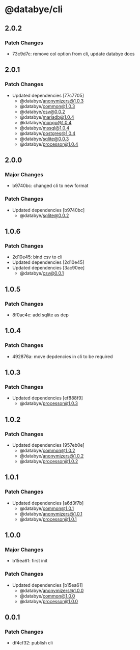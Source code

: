 # @databye/cli

## 2.0.2

### Patch Changes

- 73c9d7c: remove col option from cli, update databye docs

## 2.0.1

### Patch Changes

- Updated dependencies [77c7705]
  - @databye/anonymizers@1.0.3
  - @databye/common@1.0.3
  - @databye/csv@0.0.2
  - @databye/mariadb@1.0.4
  - @databye/mongo@1.0.4
  - @databye/mssql@1.0.4
  - @databye/postgres@1.0.4
  - @databye/sqlite@0.0.3
  - @databye/processor@1.0.4

## 2.0.0

### Major Changes

- b9740bc: changed cli to new format

### Patch Changes

- Updated dependencies [b9740bc]
  - @databye/sqlite@0.0.2

## 1.0.6

### Patch Changes

- 2d10e45: bind csv to cli
- Updated dependencies [2d10e45]
- Updated dependencies [3ac90ee]
  - @databye/csv@0.0.1

## 1.0.5

### Patch Changes

- 8f0ac4e: add sqlite as dep

## 1.0.4

### Patch Changes

- 492876a: move depdencies in cli to be required

## 1.0.3

### Patch Changes

- Updated dependencies [ef888f9]
  - @databye/processor@1.0.3

## 1.0.2

### Patch Changes

- Updated dependencies [957eb0e]
  - @databye/common@1.0.2
  - @databye/anonymizers@1.0.2
  - @databye/processor@1.0.2

## 1.0.1

### Patch Changes

- Updated dependencies [a6d3f7b]
  - @databye/common@1.0.1
  - @databye/anonymizers@1.0.1
  - @databye/processor@1.0.1

## 1.0.0

### Major Changes

- b15ea61: first init

### Patch Changes

- Updated dependencies [b15ea61]
  - @databye/anonymizers@1.0.0
  - @databye/common@1.0.0
  - @databye/processor@1.0.0

## 0.0.1

### Patch Changes

- df4cf32: publish cli
